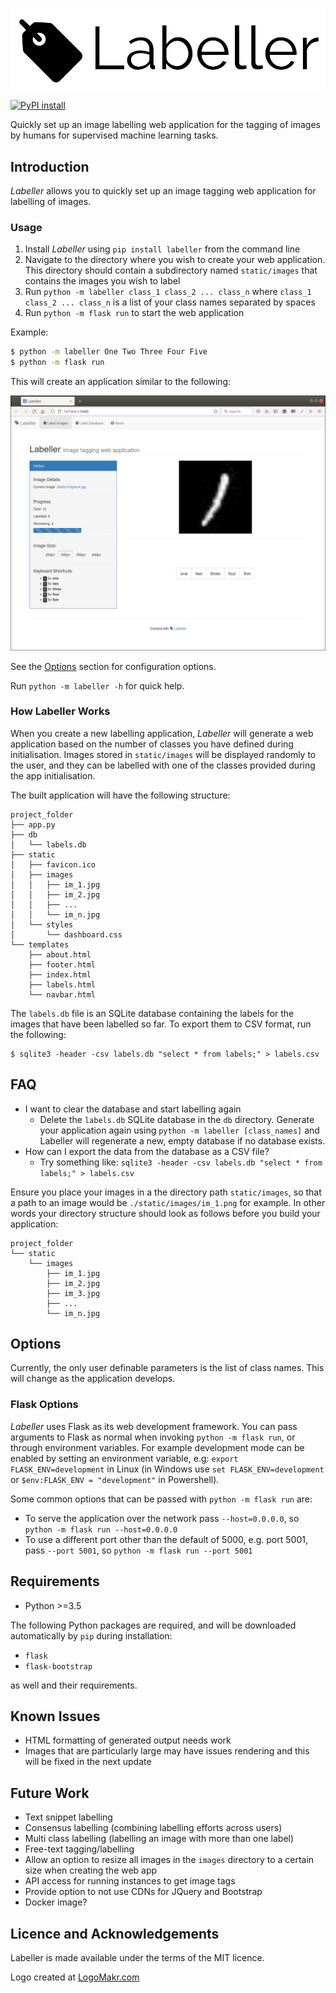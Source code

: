 ![Labeller-Logo](https://github.com/mdbloice/AugmentorFiles/blob/master/Labeller/Labeller-Logo.png)

[![PyPI install](https://github.com/mdbloice/Labeller/actions/workflows/main.yml/badge.svg)](https://github.com/mdbloice/Labeller/actions/workflows/main.yml)

Quickly set up an image labelling web application for the tagging of images by humans for supervised machine learning tasks.

## Introduction

*Labeller* allows you to quickly set up an image tagging web application for labelling of images.

### Usage

1. Install _Labeller_ using `pip install labeller` from the command line
2. Navigate to the directory where you wish to create your web application. This directory should contain a subdirectory named `static/images` that contains the images you wish to label
3. Run `python -m labeller class_1 class_2 ... class_n` where `class_1 class_2 ... class_n` is a list of your class names separated by spaces
4. Run `python -m flask run` to start the web application

Example:

```bash
$ python -m labeller One Two Three Four Five
$ python -m flask run
```

This will create an application similar to the following:

![LabellerUI](https://raw.githubusercontent.com/mdbloice/AugmentorFiles/master/Labeller/LabellerUI.png)

See the [Options](#options) section for configuration options.

Run `python -m labeller -h` for quick help.

### How Labeller Works
When you create a new labelling application, _Labeller_ will generate a web application based on the number of classes you have defined during initialisation. Images stored in `static/images` will be displayed randomly to the user, and they can be labelled with one of the classes provided during the app initialisation.

The built application will have the following structure:

```
project_folder
├── app.py
├── db
│   └── labels.db
├── static
│   ├── favicon.ico
│   ├── images
│   │   ├── im_1.jpg
│   │   ├── im_2.jpg
│   │   ├── ...
│   │   └── im_n.jpg
│   └── styles
│       └── dashboard.css
└── templates
    ├── about.html
    ├── footer.html
    ├── index.html
    ├── labels.html
    └── navbar.html
```

The `labels.db` file is an SQLite database containing the labels for the images that have been labelled so far. To export them to CSV format, run the following:

```
$ sqlite3 -header -csv labels.db "select * from labels;" > labels.csv
```

## FAQ

- I want to clear the database and start labelling again
  - Delete the `labels.db` SQLite database in the `db` directory. Generate your application again using `python -m labeller [class_names]` and Labeller will regenerate a new, empty database if no database exists.
- How can I export the data from the database as a CSV file?
  - Try something like: `sqlite3 -header -csv labels.db "select * from labels;" > labels.csv`

Ensure you place your images in a the directory path `static/images`, so that a path to an image would be `./static/images/im_1.png` for example. In other words your directory structure should look as follows before you build your application:

```
project_folder
└── static
    └── images
        ├── im_1.jpg
        ├── im_2.jpg
        ├── im_3.jpg
        ├── ...
        └── im_n.jpg
```

## Options

Currently, the only user definable parameters is the list of class names. This will change as the application develops.

### Flask Options
_Labeller_ uses Flask as its web development framework. You can pass arguments to Flask as normal when invoking `python -m flask run`, or through environment variables. For example development mode can be enabled by setting an environment variable, e.g: `export FLASK_ENV=development` in Linux (in Windows use `set FLASK_ENV=development` or `$env:FLASK_ENV = "development"` in Powershell).

Some common options that can be passed with `python -m flask run` are:

- To serve the application over the network pass `--host=0.0.0.0`, so `python -m flask run --host=0.0.0.0`
- To use a different port other than the default of 5000, e.g. port 5001, pass `--port 5001`, so `python -m flask run --port 5001`

## Requirements

- Python >=3.5

The following Python packages are required, and will be downloaded automatically by `pip` during installation:

- `flask`
- `flask-bootstrap`

as well and their requirements.

## Known Issues

- HTML formatting of generated output needs work
- Images that are particularly large may have issues rendering and this will be fixed in the next update

## Future Work

- Text snippet labelling
- Consensus labelling (combining labelling efforts across users)
- Multi class labelling (labelling an image with more than one label)
- Free-text tagging/labelling
- Allow an option to resize all images in the `images` directory to a certain size when creating the web app
- API access for running instances to get image tags
- Provide option to not use CDNs for JQuery and Bootstrap
- Docker image?

## Licence and Acknowledgements

Labeller is made available under the terms of the MIT licence.

Logo created at [LogoMakr.com](https://logomakr.com)
